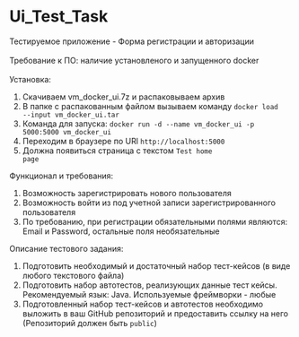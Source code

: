 # Ui_Test_Task
Тестируемое приложение - Форма регистрации и авторизации
<br><br>
Требование к ПО: наличие установленого и запущенного docker<br><br>
Установка: 
1. Скачиваем vm_docker_ui.7z и распаковываем архив
3. В папке с распакованным файлом вызываем команду <code>docker load --input vm_docker_ui.tar</code>
4. Команда для запуска: <code>docker run -d --name vm_docker_ui -p 5000:5000 vm_docker_ui</code>
5. Переходим в браузере по URl <code>http://localhost:5000</code>
6. Должна появиться страница с текстом <code>Test home page</code><br>


Функционал и требования:<br>
1. Возможность зарегистрировать нового пользователя
2. Возможность войти из под учетной записи зарегистрированного пользователя
3. По требованию, при регистрации обязательными полями являются: Email и Password, остальные поля необязательные<br>


Описание тестового задания:
1. Подготовить необходимый и достаточный набор тест-кейсов (в виде любого текстового файла)
2. Подготовить набор автотестов, реализующих данные тест кейсы. Рекомендуемый язык: Java. Используемые фреймворки - любые
3. Подготовленный набор тест-кейсов и автотестов необходимо выложить в ваш GitHub репозиторий и предоставить ссылку на него (Репозиторий должен быть <code>public</code>)

